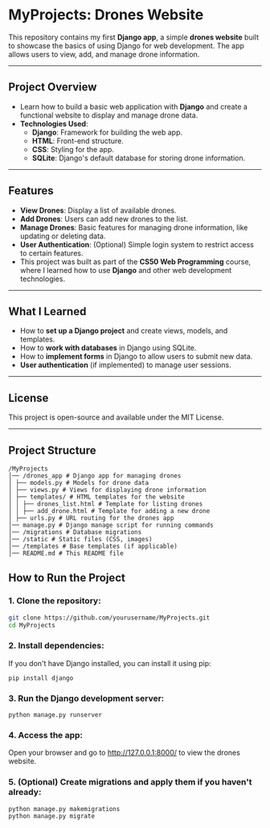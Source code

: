 # MyProjects: Drones Website
This repository contains my first **Django app**, a simple **drones website** built to showcase the basics of using Django for web development. The app allows users to view, add, and manage drone information.

---

## Project Overview
- Learn how to build a basic web application with **Django** and create a functional website to display and manage drone data.
- **Technologies Used**:
  - **Django**: Framework for building the web app.
  - **HTML**: Front-end structure.
  - **CSS**: Styling for the app.
  - **SQLite**: Django's default database for storing drone information.
  
---

## Features
- **View Drones**: Display a list of available drones.
- **Add Drones**: Users can add new drones to the list.
- **Manage Drones**: Basic features for managing drone information, like updating or deleting data.
- **User Authentication**: (Optional) Simple login system to restrict access to certain features.
- This project was built as part of the **CS50 Web Programming** course, where I learned how to use **Django** and other web development technologies.

---

## What I Learned
- How to **set up a Django project** and create views, models, and templates.
- How to **work with databases** in Django using SQLite.
- How to **implement forms** in Django to allow users to submit new data.
- **User authentication** (if implemented) to manage user sessions.

---
## License
This project is open-source and available under the MIT License.

---

## Project Structure
```
/MyProjects
│── /drones_app # Django app for managing drones
│ ├── models.py # Models for drone data
│ ├── views.py # Views for displaying drone information
│ ├── templates/ # HTML templates for the website
│ │ ├── drones_list.html # Template for listing drones
│ │ ├── add_drone.html # Template for adding a new drone
│ ├── urls.py # URL routing for the drones app
│── manage.py # Django manage script for running commands
│── /migrations # Database migrations
│── /static # Static files (CSS, images)
│── /templates # Base templates (if applicable)
│── README.md # This README file
```
## How to Run the Project

### 1. Clone the repository:
```bash
git clone https://github.com/yourusername/MyProjects.git
cd MyProjects
```
### 2. Install dependencies:
If you don't have Django installed, you can install it using pip:

```
pip install django
```
### 3. Run the Django development server:
```
python manage.py runserver
```
### 4. Access the app:
Open your browser and go to http://127.0.0.1:8000/ to view the drones website.

### 5. (Optional) Create migrations and apply them if you haven't already:
```
python manage.py makemigrations
python manage.py migrate
```

